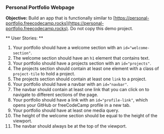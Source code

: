 ### Personal Portfolio Webpage

**Objective:** Build an app that is functionally similar to [https://personal-portfolio.freecodecamp.rocks](https://personal-portfolio.freecodecamp.rocks). Do not copy this demo project.

** User Stories: **

1. Your portfolio should have a welcome section with an `id="welcome-section"`.
1. The welcome section should have an `h1` element that contains text.
1. Your portfolio should have a projects section with an `id="projects"`.
1. The projects section should contain at least one element with a class of `project-tile` to hold a project.
1. The projects section should contain at least one `link` to a project.
1. Your portfolio should have a navbar with an `id="navbar"`.
1. The navbar should contain at least one link that you can click on to navigate to different sections of the page.
1. Your portfolio should have a link with an `id="profile-link"`, which opens your GitHub or freeCodeCamp profile in a new tab.
1. Your portfolio should have at least one media query.
1. The height of the welcome section should be equal to the height of the viewport.
1. The navbar should always be at the top of the viewport.
